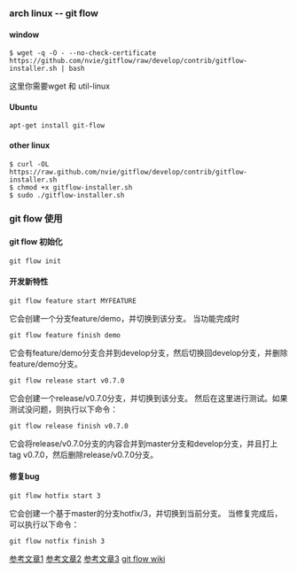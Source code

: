 ### arch linux -- git flow

#### window

```
$ wget -q -O - --no-check-certificate https://github.com/nvie/gitflow/raw/develop/contrib/gitflow-installer.sh | bash
```
这里你需要wget 和 util-linux

#### Ubuntu

```
apt-get install git-flow
```

#### other linux
```
$ curl -OL https://raw.github.com/nvie/gitflow/develop/contrib/gitflow-installer.sh
$ chmod +x gitflow-installer.sh
$ sudo ./gitflow-installer.sh
```

### git flow 使用

#### git flow 初始化
```
git flow init
```

#### 开发新特性
```
git flow feature start MYFEATURE
```
它会创建一个分支feature/demo，并切换到该分支。
当功能完成时
```
git flow feature finish demo
```
它会有feature/demo分支合并到develop分支，然后切换回develop分支，并删除feature/demo分支。

```
git flow release start v0.7.0
```
它会创建一个release/v0.7.0分支，并切换到该分支。
然后在这里进行测试。如果测试没问题，则执行以下命令：
```
git flow release finish v0.7.0
```
它会将release/v0.7.0分支的内容合并到master分支和develop分支，并且打上tag v0.7.0，然后删除release/v0.7.0分支。

#### 修复bug
```
git flow hotfix start 3

```
它会创建一个基于master的分支hotfix/3，并切换到当前分支。
当修复完成后，可以执行以下命令：
```
git flow notfix finish 3
```
[参考文章1](http://www.bkjia.com/Javabc/1156134.html)
[参考文章2](https://github.com/nvie/gitflow/wiki/Linux)
[参考文章3](https://juejin.im/entry/56f50894da2f60004c4ee203)
[git flow wiki](https://github.com/nvie/gitflow/wiki/Windows)
